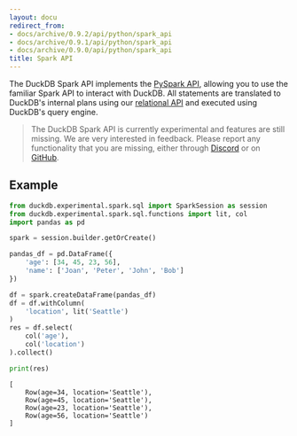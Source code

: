 ```yaml
---
layout: docu
redirect_from:
- docs/archive/0.9.2/api/python/spark_api
- docs/archive/0.9.1/api/python/spark_api
- docs/archive/0.9.0/api/python/spark_api
title: Spark API
---
```


The DuckDB Spark API implements the [PySpark API](https://spark.apache.org/docs/3.5.0/api/python/reference/index.html), allowing you to use the familiar Spark API to interact with DuckDB.
All statements are translated to DuckDB's internal plans using our [relational API](relational_api) and executed using DuckDB's query engine.

> The DuckDB Spark API is currently experimental and features are still missing. We are very interested in feedback. Please report any functionality that you are missing, either through [Discord](https://discord.duckdb.org) or on [GitHub](https://github.com/duckdb/duckdb/issues).

## Example

```python
from duckdb.experimental.spark.sql import SparkSession as session
from duckdb.experimental.spark.sql.functions import lit, col
import pandas as pd

spark = session.builder.getOrCreate()

pandas_df = pd.DataFrame({
    'age': [34, 45, 23, 56],
    'name': ['Joan', 'Peter', 'John', 'Bob']
})

df = spark.createDataFrame(pandas_df)
df = df.withColumn(
    'location', lit('Seattle')
)
res = df.select(
    col('age'),
    col('location')
).collect()

print(res)
```
```text
[
    Row(age=34, location='Seattle'),
    Row(age=45, location='Seattle'),
    Row(age=23, location='Seattle'),
    Row(age=56, location='Seattle')
]
```